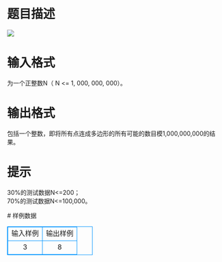 # 

 
 # 题目描述 
<p>
<img border="0" src="/source/joyoi/tyvj-2263/img/aHR0cDovL3d3dy5qb3lvaS5jbi9wcm9ibGVtL3R5dmotMjI2My9wcm9ibGVtc19pbWFnZXMvMjYzMi8xMzQ0LmpwZw==.jpg"><br></p> 

 
 # 输入格式 
<p>
为一个正整数N（ N <= 1, 000, 000, 000）。<br></p> 

 
 # 输出格式 
<p>
包括一个整数，即将所有点连成多边形的所有可能的数目模1,000,000,000的结果。<br></p> 

 
 # 提示 
<p>
30%的测试数据N<=200；<br>70%的测试数据N<=100,000。<br></p> 
# 样例数据
<style>
        table,table tr th, table tr td { border:1px solid #0094ff; }
        table { width: 200px; min-height: 25px; line-height: 25px; text-align: center; border-collapse: collapse;}   
    </style>
<table>
	<tr>
		<td>输入样例</td>
		<td>输出样例</td>
	</tr>
<tr><td>3</td><td>8</td></tr></table>
